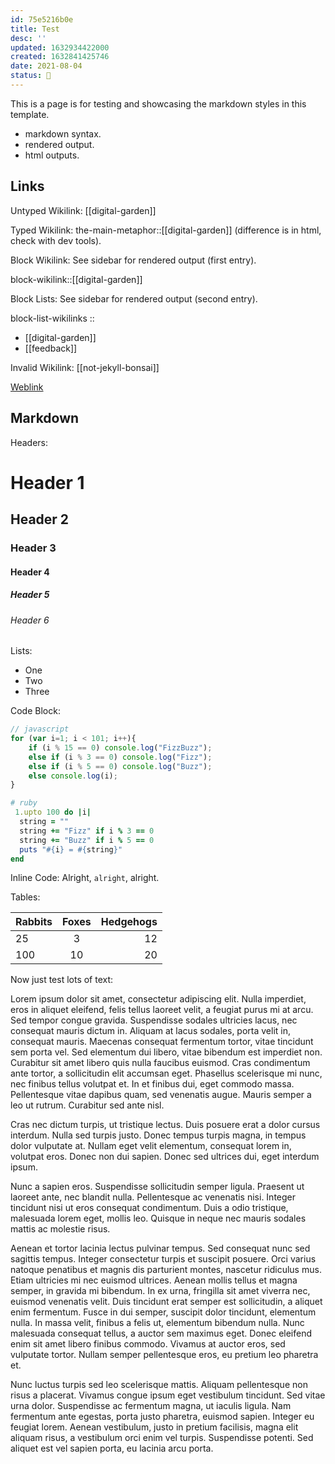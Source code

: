```yaml
---
id: 75e5216b0e
title: Test
desc: ''
updated: 1632934422000
created: 1632841425746
date: 2021-08-04
status: 🎋
---
```


This is a page is for testing and showcasing the markdown styles in this template.

- markdown syntax.
- rendered output.
- html outputs.

## Links

Untyped Wikilink: [[digital-garden]]

Typed Wikilink: the-main-metaphor::[[digital-garden]] (difference is in html, check with dev tools).

Block Wikilink: See sidebar for rendered output (first entry).

block-wikilink::[[digital-garden]]

Block Lists: See sidebar for rendered output (second entry).

block-list-wikilinks :: 
- [[digital-garden]]
- [[feedback]]

Invalid Wikilink: [[not-jekyll-bonsai]]

[Weblink](https://manunamz.github.io/jekyll-bonsai)

## Markdown

Headers:
# Header 1
## Header 2
### Header 3
#### Header 4
##### Header 5
###### Header 6

Lists:
- One
- Two
- Three

Code Block:
```javascript
// javascript
for (var i=1; i < 101; i++){
    if (i % 15 == 0) console.log("FizzBuzz");
    else if (i % 3 == 0) console.log("Fizz");
    else if (i % 5 == 0) console.log("Buzz");
    else console.log(i);
}
```
```ruby
# ruby
 1.upto 100 do |i|
  string = ""
  string += "Fizz" if i % 3 == 0
  string += "Buzz" if i % 5 == 0
  puts "#{i} = #{string}"
end
```

Inline Code:
Alright, `alright`, alright.

Tables:

| Rabbits | Foxes | Hedgehogs |
|:------- |:-----:| ---------:|
| 25      | 3     | 12        |
| 100     | 10    | 20        |

Now just test lots of text:

Lorem ipsum dolor sit amet, consectetur adipiscing elit. Nulla imperdiet, eros in aliquet eleifend, felis tellus laoreet velit, a feugiat purus mi at arcu. Sed tempor congue gravida. Suspendisse sodales ultricies lacus, nec consequat mauris dictum in. Aliquam at lacus sodales, porta velit in, consequat mauris. Maecenas consequat fermentum tortor, vitae tincidunt sem porta vel. Sed elementum dui libero, vitae bibendum est imperdiet non. Curabitur sit amet libero quis nulla faucibus euismod. Cras condimentum ante tortor, a sollicitudin elit accumsan eget. Phasellus scelerisque mi nunc, nec finibus tellus volutpat et. In et finibus dui, eget commodo massa. Pellentesque vitae dapibus quam, sed venenatis augue. Mauris semper a leo ut rutrum. Curabitur sed ante nisl.

Cras nec dictum turpis, ut tristique lectus. Duis posuere erat a dolor cursus interdum. Nulla sed turpis justo. Donec tempus turpis magna, in tempus dolor vulputate at. Nullam eget velit elementum, consequat lorem in, volutpat eros. Donec non dui sapien. Donec sed ultrices dui, eget interdum ipsum.

Nunc a sapien eros. Suspendisse sollicitudin semper ligula. Praesent ut laoreet ante, nec blandit nulla. Pellentesque ac venenatis nisi. Integer tincidunt nisi ut eros consequat condimentum. Duis a odio tristique, malesuada lorem eget, mollis leo. Quisque in neque nec mauris sodales mattis ac molestie risus.

Aenean et tortor lacinia lectus pulvinar tempus. Sed consequat nunc sed sagittis tempus. Integer consectetur turpis et suscipit posuere. Orci varius natoque penatibus et magnis dis parturient montes, nascetur ridiculus mus. Etiam ultricies mi nec euismod ultrices. Aenean mollis tellus et magna semper, in gravida mi bibendum. In ex urna, fringilla sit amet viverra nec, euismod venenatis velit. Duis tincidunt erat semper est sollicitudin, a aliquet enim fermentum. Fusce in dui semper, suscipit dolor tincidunt, elementum nulla. In massa velit, finibus a felis ut, elementum bibendum nulla. Nunc malesuada consequat tellus, a auctor sem maximus eget. Donec eleifend enim sit amet libero finibus commodo. Vivamus at auctor eros, sed vulputate tortor. Nullam semper pellentesque eros, eu pretium leo pharetra et.

Nunc luctus turpis sed leo scelerisque mattis. Aliquam pellentesque non risus a placerat. Vivamus congue ipsum eget vestibulum tincidunt. Sed vitae urna dolor. Suspendisse ac fermentum magna, ut iaculis ligula. Nam fermentum ante egestas, porta justo pharetra, euismod sapien. Integer eu feugiat lorem. Aenean vestibulum, justo in pretium facilisis, magna elit aliquam risus, a vestibulum orci enim vel turpis. Suspendisse potenti. Sed aliquet est vel sapien porta, eu lacinia arcu porta.
